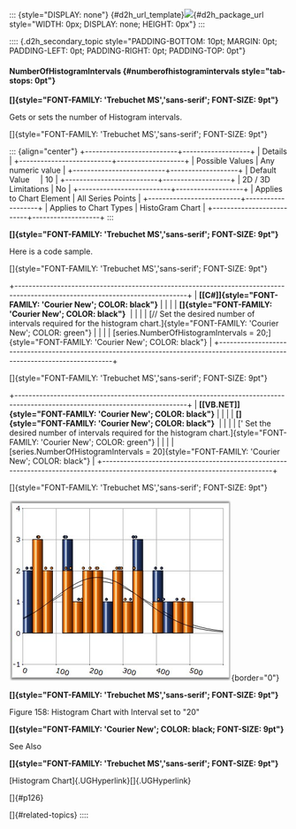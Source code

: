 ::: {style="DISPLAY: none"}
[](ms-xhelp:///?Id=d2h_url_template){#d2h_url_template}![](!package_url!){#d2h_package_url style="WIDTH: 0px; DISPLAY: none; HEIGHT: 0px"}
:::

:::: {.d2h_secondary_topic style="PADDING-BOTTOM: 10pt; MARGIN: 0pt; PADDING-LEFT: 0pt; PADDING-RIGHT: 0pt; PADDING-TOP: 0pt"}
#### NumberOfHistogramIntervals {#numberofhistogramintervals style="tab-stops: 0pt"}

**[]{style="FONT-FAMILY: 'Trebuchet MS','sans-serif'; FONT-SIZE: 9pt"}** 

Gets or sets the number of Histogram intervals.

[]{style="FONT-FAMILY: 'Trebuchet MS','sans-serif'; FONT-SIZE: 9pt"} 

::: {align="center"}
+--------------------------+-------------------+
| Details                                      |
+--------------------------+-------------------+
| Possible Values          | Any numeric value |
+--------------------------+-------------------+
| Default Value            | 10                |
+--------------------------+-------------------+
| 2D / 3D Limitations      | No                |
+--------------------------+-------------------+
| Applies to Chart Element | All Series Points |
+--------------------------+-------------------+
| Applies to Chart Types   | HistoGram Chart   |
+--------------------------+-------------------+
:::

**[]{style="FONT-FAMILY: 'Trebuchet MS','sans-serif'; FONT-SIZE: 9pt"}** 

Here is a code sample.

[]{style="FONT-FAMILY: 'Trebuchet MS','sans-serif'; FONT-SIZE: 9pt"} 

+------------------------------------------------------------------------------------------------------------------------------+
| **[\[C#\]]{style="FONT-FAMILY: 'Courier New'; COLOR: black"}**                                                               |
|                                                                                                                              |
| **[]{style="FONT-FAMILY: 'Courier New'; COLOR: black"}**                                                                     |
|                                                                                                                              |
| [// Set the desired number of intervals required for the histogram chart.]{style="FONT-FAMILY: 'Courier New'; COLOR: green"} |
|                                                                                                                              |
| [series.NumberOfHistogramIntervals = 20;]{style="FONT-FAMILY: 'Courier New'; COLOR: black"}                                  |
+------------------------------------------------------------------------------------------------------------------------------+

[]{style="FONT-FAMILY: 'Trebuchet MS','sans-serif'; FONT-SIZE: 9pt"} 

+------------------------------------------------------------------------------------------------------------------------------+
| **[\[VB.NET\]]{style="FONT-FAMILY: 'Courier New'; COLOR: black"}**                                                           |
|                                                                                                                              |
| **[]{style="FONT-FAMILY: 'Courier New'; COLOR: black"}**                                                                     |
|                                                                                                                              |
| [\' Set the desired number of intervals required for the histogram chart.]{style="FONT-FAMILY: 'Courier New'; COLOR: green"} |
|                                                                                                                              |
| [series.NumberOfHistogramIntervals = 20]{style="FONT-FAMILY: 'Courier New'; COLOR: black"}                                   |
+------------------------------------------------------------------------------------------------------------------------------+

[]{style="FONT-FAMILY: 'Trebuchet MS','sans-serif'; FONT-SIZE: 9pt"} 

![](ImagesExt/image64_163.jpg){border="0"}

**[]{style="FONT-FAMILY: 'Trebuchet MS','sans-serif'; FONT-SIZE: 9pt"}** 

Figure 158: Histogram Chart with Interval set to \"20\"

**[]{style="FONT-FAMILY: 'Courier New'; COLOR: black; FONT-SIZE: 9pt"}** 

See Also

**[]{style="FONT-FAMILY: 'Trebuchet MS','sans-serif'; FONT-SIZE: 9pt"}** 

[Histogram Chart]{.UGHyperlink}[]{.UGHyperlink}

[]{#p126} 

[]{#related-topics}
::::
